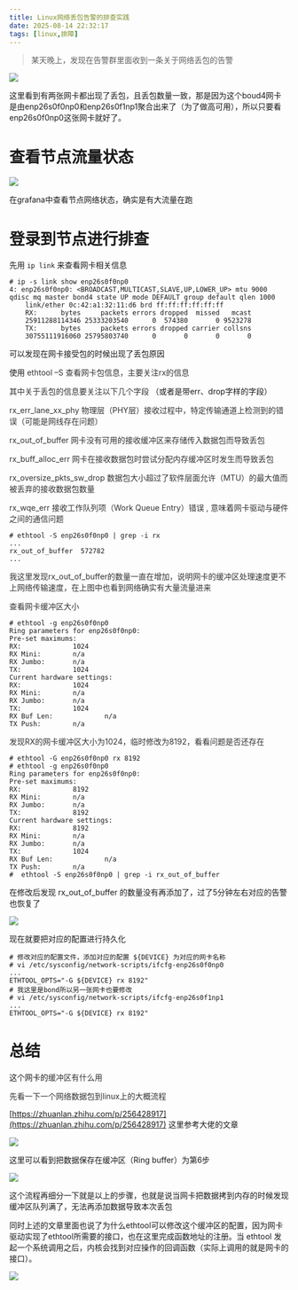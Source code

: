 ```yaml
---
title: Linux网络丢包告警的排查实践
date: 2025-08-14 22:32:17
tags: [linux,排障]
---
```


> 某天晚上，发现在告警群里面收到一条关于网络丢包的告警

![](./alert_dingtalk.png)

这里看到有两张网卡都出现了丢包，且丢包数量一致，那是因为这个boud4网卡是由enp26s0f0np0和enp26s0f1np1聚合出来了（为了做高可用），所以只要看enp26s0f0np0这张网卡就好了。

# 查看节点流量状态

![](./grafana.png)

在grafana中查看节点网络状态，确实是有大流量在跑

# 登录到节点进行排查

先用 `ip link` 来查看网卡相关信息

```shell
# ip -s link show enp26s0f0np0 
4: enp26s0f0np0: <BROADCAST,MULTICAST,SLAVE,UP,LOWER_UP> mtu 9000 qdisc mq master bond4 state UP mode DEFAULT group default qlen 1000
    link/ether 0c:42:a1:32:11:d6 brd ff:ff:ff:ff:ff:ff
    RX:      bytes     packets errors dropped  missed   mcast           
    25911288114346 25333203540      0  574380       0 9523278 
    TX:      bytes     packets errors dropped carrier collsns           
    30755111916060 25795803740      0       0       0       0
```

可以发现在网卡接受包的时候出现了丢包原因

使用 <font style="color:rgb(51, 51, 51);">ethtool –S 查看网卡包信息，主要关注rx的信息</font>

<font style="color:rgb(51, 51, 51);">其中关于丢包的信息要关注以下几个字段</font> （或者是带err、drop字样的字段）

<font style="color:rgb(51, 51, 51);">rx_err_lane_xx_phy  物理层（PHY层）接收过程中，特定传输通道上检测到的错误（可能是网线存在问题）</font>

<font style="color:rgb(51, 51, 51);">rx_out_of_buffer  网卡没有可用的接收缓冲区来存储传入数据包而导致丢包  </font>

<font style="color:rgb(51, 51, 51);">rx_buff_alloc_err   网卡在接收数据包时尝试分配内存缓冲区时发生而导致丢包</font>

<font style="color:rgb(51, 51, 51);">rx_oversize_pkts_sw_drop 数据包大小超过了软件层面允许（MTU）的最大值而被丢弃的接收数据包数量    </font>

<font style="color:rgb(51, 51, 51);">rx_wqe_err  接收工作队列项（Work Queue Entry）错误 , 意味着网卡驱动与硬件之间的通信问题  </font>

```shell
# ethtool -S enp26s0f0np0 | grep -i rx
...
rx_out_of_buffer  572782
...
```

<font style="color:rgb(51, 51, 51);">我这里发现rx_out_of_buffer的数量一直在增加，说明网卡的缓冲区处理速度更不上网络传输速度，在上图中也看到网络确实有大量流量进来</font>

<font style="color:rgb(51, 51, 51);">查看网卡缓冲区大小</font>

```shell
# ethtool -g enp26s0f0np0 
Ring parameters for enp26s0f0np0:
Pre-set maximums:
RX:             1024
RX Mini:        n/a
RX Jumbo:       n/a
TX:             1024
Current hardware settings:
RX:             1024
RX Mini:        n/a
RX Jumbo:       n/a
TX:             1024
RX Buf Len:             n/a
TX Push:        n/a
```

<font style="color:rgb(51, 51, 51);">发现RX的网卡缓冲区大小为1024，临时修改为8192，看看问题是否还存在</font>

```shell
# ethtool -G enp26s0f0np0 rx 8192
# ethtool -g enp26s0f0np0 
Ring parameters for enp26s0f0np0:
Pre-set maximums:
RX:             8192
RX Mini:        n/a
RX Jumbo:       n/a
TX:             8192
Current hardware settings:
RX:             8192
RX Mini:        n/a
RX Jumbo:       n/a
TX:             1024
RX Buf Len:             n/a
TX Push:        n/a
#  ethtool -S enp26s0f0np0 | grep -i rx_out_of_buffer
```

在修改后发现 rx_out_of_buffer 的数量没有再添加了，过了5分钟左右对应的告警也恢复了

![](./alert_recovery.png)

现在就要把对应的配置进行持久化

```shell
# 修改对应的配置文件，添加对应的配置 ${DEVICE} 为对应的网卡名称
# vi /etc/sysconfig/network-scripts/ifcfg-enp26s0f0np0
...
ETHTOOL_OPTS="-G ${DEVICE} rx 8192"
# 我这里是bond所以另一张网卡也要修改
# vi /etc/sysconfig/network-scripts/ifcfg-enp26s0f1np1
...
ETHTOOL_OPTS="-G ${DEVICE} rx 8192"
```

# 总结

这个网卡的<font style="color:rgb(51, 51, 51);">缓冲区有什么用</font>

<font style="color:rgb(51, 51, 51);">先看一下一个网络数据包到linux上的大概流程</font>

[https://zhuanlan.zhihu.com/p/256428917](https://zhuanlan.zhihu.com/p/256428917) 这里参考大佬的文章

![](./net1.png)

这里可以看到把数据保存在缓冲区（Ring buffer）为第6步

![](./net2.png)

这个流程再细分一下就是以上的步骤，也就是说当网卡把数据拷到内存的时候发现缓冲区队列满了，无法再添加数据导致本次丢包

同时上述的文章里面也说了为什么ethtool可以修改这个缓冲区的配置，因为<font style="color:rgb(25, 27, 31);">网卡驱动实现了ethtool所需要的接口，也在这里完成函数地址的注册。当 ethtool 发起一个系统调用之后，内核会找到对应操作的回调函数（实际上调用的就是网卡的接口）。</font>

![](./net3.png)

